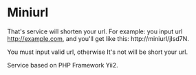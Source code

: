 Miniurl
============================
That's service will shorten your url. 
For example: you input url http://example.com, and you'll get like this: http://miniurl/jIsd7N.

You must input valid url, otherwise It's not will be short your url.

Service based on PHP Framework Yii2.